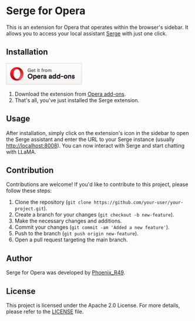 # Serge for Opera

This is an extension for Opera that operates within the browser's sidebar. It allows you to access your local assistant [Serge](https://github.com/serge-chat/serge) with just one click.

## Installation

[![Get it from Opera add-ons](/assets/img/opera_badge.png)](https://addons.opera.com/fr/extensions/details/serge/)


1. Download the extension from [Opera add-ons](https://addons.opera.com/fr/extensions/details/serge/).
2. That's all, you've just installed the Serge extension.

## Usage

After installation, simply click on the extension's icon in the sidebar to open the Serge assistant and enter the URL to your Serge instance (usually <http://localhost:8008>).
You can now interact with Serge and start chatting with LLaMA.

## Contribution

Contributions are welcome! If you'd like to contribute to this project, please follow these steps:

1. Clone the repository (`git clone https://github.com/your-user/your-project.git`).
2. Create a branch for your changes (`git checkout -b new-feature`).
3. Make the necessary changes and additions.
4. Commit your changes (`git commit -am 'Added a new feature'`).
5. Push to the branch (`git push origin new-feature`).
6. Open a pull request targeting the main branch.

## Author

Serge for Opera was developed by [Phoenix_R49](https://github.com/PhoenixR49).

## License

This project is licensed under the Apache 2.0 License. For more details, please refer to the [LICENSE](https://github.com/Phoenix/serge-for-opera/blob/main/LICENSE) file.